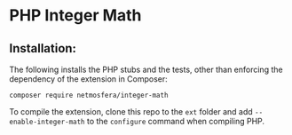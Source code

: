 # PHP Integer Math

## Installation:

The following installs the PHP stubs and the tests, other than enforcing the dependency
of the extension in Composer:

```
composer require netmosfera/integer-math
```

To compile the extension, clone this repo to the `ext` folder and add
`--enable-integer-math` to the `configure` command when compiling PHP.
